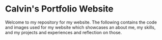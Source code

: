 # Calvin's Portfolio Website

Welcome to my repository for my website. The following contains the code and images used for my website which showcases an about me,
my skills, and my projects and experiences and reflection on those.
